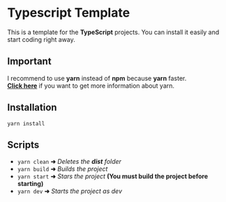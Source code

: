 # Typescript Template
This is a template for the **TypeScript** projects. You can install it easily and start coding right away.

## Important
I recommend to use **yarn** instead of **npm** because **yarn** faster.<br>[**Click here**](https://yarnpkg.com/) if you want to get more information about yarn.

## Installation
```
yarn install
```

## Scripts
- `yarn clean` **➜** *Deletes the **dist** folder*
- `yarn build` **➜** *Builds the project*
- `yarn start` **➜** *Stars the project* **(You must build the project before starting)**
- `yarn dev` **➜** *Starts the project as dev*